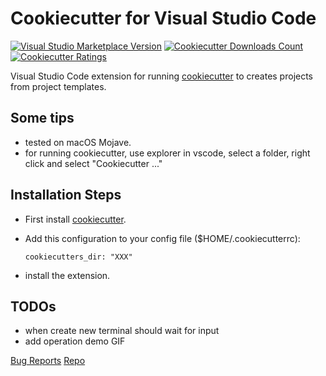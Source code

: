 # Cookiecutter for Visual Studio Code

[![Visual Studio Marketplace Version](https://img.shields.io/visual-studio-marketplace/v/gxiao.cookiecutter?style=for-the-badge)](https://marketplace.visualstudio.com/items?itemName=gxiao.cookiecutter)
[![Cookiecutter Downloads Count](https://img.shields.io/visual-studio-marketplace/d/gxiao.cookiecutter?style=for-the-badge)](https://marketplace.visualstudio.com/items?itemName=gxiao.cookiecutter)
[![Cookiecutter Ratings](https://img.shields.io/visual-studio-marketplace/stars/gxiao.cookiecutter?style=for-the-badge)](https://marketplace.visualstudio.com/items?itemName=gxiao.cookiecutter)

Visual Studio Code extension for running [cookiecutter](https://github.com/audreyr/cookiecutter) to creates projects from project templates.

## Some tips

* tested on macOS Mojave.
* for running cookiecutter, use explorer in vscode, select a folder, right click and select "Cookiecutter ..."

## Installation Steps

* First install [cookiecutter](https://github.com/audreyr/cookiecutter).
* Add this configuration to your config file ($HOME/.cookiecutterrc):

    ```config
    cookiecutters_dir: "XXX"
    ```

* install the extension.

## TODOs

* when create new terminal should wait for input
* add operation demo GIF

[Bug Reports](https://github.com/gongxiao/vscode-cookiecutter/issues)
[Repo](https://github.com/gongxiao/vscode-cookiecutter)
